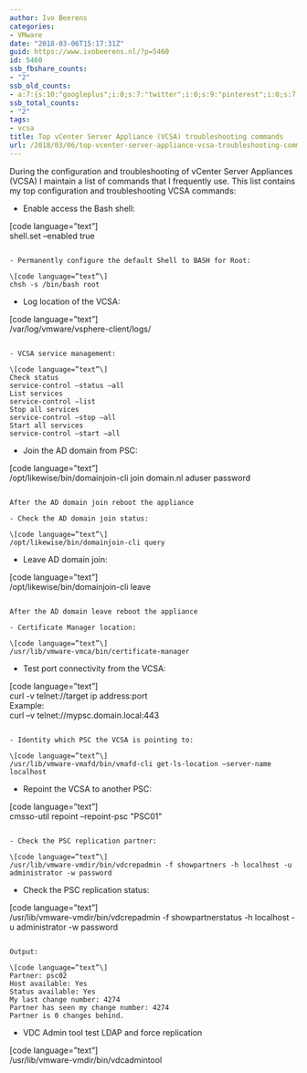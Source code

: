 ```yaml
---
author: Ivo Beerens
categories:
- VMware
date: "2018-03-06T15:17:31Z"
guid: https://www.ivobeerens.nl/?p=5460
id: 5460
ssb_fbshare_counts:
- "2"
ssb_old_counts:
- a:7:{s:10:"googleplus";i:0;s:7:"twitter";i:0;s:9:"pinterest";i:0;s:7:"fbshare";i:0;s:8:"linkedin";i:0;s:6:"reddit";i:0;s:6:"tumblr";i:0;}
ssb_total_counts:
- "2"
tags:
- vcsa
title: Top vCenter Server Appliance (VCSA) troubleshooting commands
url: /2018/03/06/top-vcenter-server-appliance-vcsa-troubleshooting-commands/
---
```


During the configuration and troubleshooting of vCenter Server Appliances (VCSA) I maintain a list of commands that I frequently use. This list contains my top configuration and troubleshooting VCSA commands:

- Enable access the Bash shell:

\[code language=”text”\]  
shell.set –enabled true  
```

- Permanently configure the default Shell to BASH for Root:

\[code language=”text”\]  
chsh -s /bin/bash root  
```

- Log location of the VCSA:

\[code language=”text”\]  
/var/log/vmware/vsphere-client/logs/  
```

- VCSA service management:

\[code language=”text”\]  
Check status  
service-control –status –all  
List services  
service-control –list  
Stop all services  
service-control –stop –all  
Start all services  
service-control –start –all  
```

- Join the AD domain from PSC:

\[code language=”text”\]  
/opt/likewise/bin/domainjoin-cli join domain.nl aduser password  
```

After the AD domain join reboot the appliance

- Check the AD domain join status:

\[code language=”text”\]  
/opt/likewise/bin/domainjoin-cli query  
```

- Leave AD domain join:

\[code language=”text”\]  
/opt/likewise/bin/domainjoin-cli leave  
```

After the AD domain leave reboot the appliance

- Certificate Manager location:

\[code language=”text”\]  
/usr/lib/vmware-vmca/bin/certificate-manager  
```

- Test port connectivity from the VCSA:

\[code language=”text”\]  
curl -v telnet://target ip address:port  
Example:  
curl –v telnet://mypsc.domain.local:443  
```

- Identity which PSC the VCSA is pointing to:

\[code language=”text”\]  
/usr/lib/vmware-vmafd/bin/vmafd-cli get-ls-location –server-name localhost  
```

- Repoint the VCSA to another PSC:

\[code language=”text”\]  
cmsso-util repoint –repoint-psc "PSC01"  
```

- Check the PSC replication partner:

\[code language=”text”\]  
/usr/lib/vmware-vmdir/bin/vdcrepadmin -f showpartners -h localhost -u administrator -w password  
```

- Check the PSC replication status:

\[code language=”text”\]  
/usr/lib/vmware-vmdir/bin/vdcrepadmin -f showpartnerstatus -h localhost -u administrator -w password  
```

Output:

\[code language=”text”\]  
Partner: psc02  
Host available: Yes  
Status available: Yes  
My last change number: 4274  
Partner has seen my change number: 4274  
Partner is 0 changes behind.  
```

- VDC Admin tool test LDAP and force replication

\[code language=”text”\]  
/usr/lib/vmware-vmdir/bin/vdcadmintool  
```
